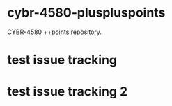 # cybr-4580-pluspluspoints
CYBR-4580 ++points repository.

# test issue tracking
# test issue tracking 2
